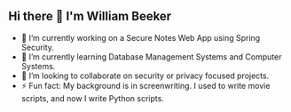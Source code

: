 ## Hi there 👋 I'm William Beeker


- 🔭 I’m currently working on a Secure Notes Web App using Spring Security.
- 🌱 I’m currently learning Database Management Systems and Computer Systems. 
- 👯 I’m looking to collaborate on security or privacy focused projects.
- ⚡ Fun fact: My background is in screenwriting. I used to write movie scripts, and now I write Python scripts.
